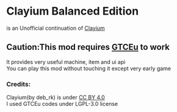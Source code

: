 # Clayium Balanced Edition
is an Unofficial continuation of [Clayium](https://www.curseforge.com/minecraft/mc-mods/clayium)

## Caution:This mod requires [GTCEu](https://www.curseforge.com/minecraft/mc-mods/gregtech-ce-unofficial) to work
It provides very useful machine, item and ui api  
You can play this mod without touching it except very early game

### Credits:
Clayium(by deb_rk) is under [CC BY 4.0](https://creativecommons.org/licenses/by/4.0/)  
I used GTCEu codes under LGPL-3.0 license